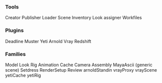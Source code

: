 ### Tools
Creator
Publisher
Loader
Scene Inventory
Look assigner
Workfiles

### Plugins
Deadline
Muster
Yeti
Arnold
Vray
Redshift

### Families
Model
Look
Rig
Animation
Cache
Camera
Assembly
MayaAscii (generic scene)
Setdress
RenderSetup
Review
arnoldStandin
vrayProxy
vrayScene
yetiCache
yetiRig
